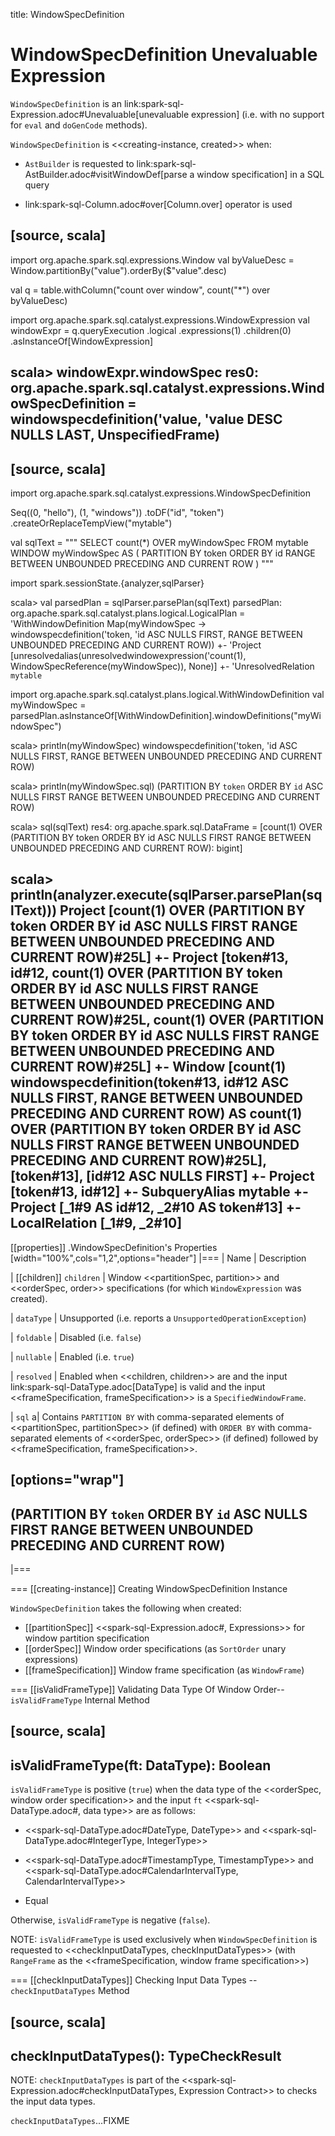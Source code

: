 title: WindowSpecDefinition

# WindowSpecDefinition Unevaluable Expression

`WindowSpecDefinition` is an link:spark-sql-Expression.adoc#Unevaluable[unevaluable expression] (i.e. with no support for `eval` and `doGenCode` methods).

`WindowSpecDefinition` is <<creating-instance, created>> when:

* `AstBuilder` is requested to link:spark-sql-AstBuilder.adoc#visitWindowDef[parse a window specification] in a SQL query

* link:spark-sql-Column.adoc#over[Column.over] operator is used

[source, scala]
----
import org.apache.spark.sql.expressions.Window
val byValueDesc = Window.partitionBy("value").orderBy($"value".desc)

val q = table.withColumn("count over window", count("*") over byValueDesc)

import org.apache.spark.sql.catalyst.expressions.WindowExpression
val windowExpr = q.queryExecution
  .logical
  .expressions(1)
  .children(0)
  .asInstanceOf[WindowExpression]

scala> windowExpr.windowSpec
res0: org.apache.spark.sql.catalyst.expressions.WindowSpecDefinition = windowspecdefinition('value, 'value DESC NULLS LAST, UnspecifiedFrame)
----

[source, scala]
----
import org.apache.spark.sql.catalyst.expressions.WindowSpecDefinition

Seq((0, "hello"), (1, "windows"))
  .toDF("id", "token")
  .createOrReplaceTempView("mytable")

val sqlText = """
  SELECT count(*) OVER myWindowSpec
  FROM mytable
  WINDOW
    myWindowSpec AS (
      PARTITION BY token
      ORDER BY id
      RANGE BETWEEN UNBOUNDED PRECEDING AND CURRENT ROW
    )
"""

import spark.sessionState.{analyzer,sqlParser}

scala> val parsedPlan = sqlParser.parsePlan(sqlText)
parsedPlan: org.apache.spark.sql.catalyst.plans.logical.LogicalPlan =
'WithWindowDefinition Map(myWindowSpec -> windowspecdefinition('token, 'id ASC NULLS FIRST, RANGE BETWEEN UNBOUNDED PRECEDING AND CURRENT ROW))
+- 'Project [unresolvedalias(unresolvedwindowexpression('count(1), WindowSpecReference(myWindowSpec)), None)]
   +- 'UnresolvedRelation `mytable`

import org.apache.spark.sql.catalyst.plans.logical.WithWindowDefinition
val myWindowSpec = parsedPlan.asInstanceOf[WithWindowDefinition].windowDefinitions("myWindowSpec")

scala> println(myWindowSpec)
windowspecdefinition('token, 'id ASC NULLS FIRST, RANGE BETWEEN UNBOUNDED PRECEDING AND CURRENT ROW)

scala> println(myWindowSpec.sql)
(PARTITION BY `token` ORDER BY `id` ASC NULLS FIRST RANGE BETWEEN UNBOUNDED PRECEDING AND CURRENT ROW)

scala> sql(sqlText)
res4: org.apache.spark.sql.DataFrame = [count(1) OVER (PARTITION BY token ORDER BY id ASC NULLS FIRST RANGE BETWEEN UNBOUNDED PRECEDING AND CURRENT ROW): bigint]

scala> println(analyzer.execute(sqlParser.parsePlan(sqlText)))
Project [count(1) OVER (PARTITION BY token ORDER BY id ASC NULLS FIRST RANGE BETWEEN UNBOUNDED PRECEDING AND CURRENT ROW)#25L]
+- Project [token#13, id#12, count(1) OVER (PARTITION BY token ORDER BY id ASC NULLS FIRST RANGE BETWEEN UNBOUNDED PRECEDING AND CURRENT ROW)#25L, count(1) OVER (PARTITION BY token ORDER BY id ASC NULLS FIRST RANGE BETWEEN UNBOUNDED PRECEDING AND CURRENT ROW)#25L]
   +- Window [count(1) windowspecdefinition(token#13, id#12 ASC NULLS FIRST, RANGE BETWEEN UNBOUNDED PRECEDING AND CURRENT ROW) AS count(1) OVER (PARTITION BY token ORDER BY id ASC NULLS FIRST RANGE BETWEEN UNBOUNDED PRECEDING AND CURRENT ROW)#25L], [token#13], [id#12 ASC NULLS FIRST]
      +- Project [token#13, id#12]
         +- SubqueryAlias mytable
            +- Project [_1#9 AS id#12, _2#10 AS token#13]
               +- LocalRelation [_1#9, _2#10]
----

[[properties]]
.WindowSpecDefinition's Properties
[width="100%",cols="1,2",options="header"]
|===
| Name
| Description

| [[children]] `children`
| Window <<partitionSpec, partition>> and <<orderSpec, order>> specifications (for which `WindowExpression` was created).

| `dataType`
| Unsupported (i.e. reports a `UnsupportedOperationException`)

| `foldable`
| Disabled (i.e. `false`)

| `nullable`
| Enabled (i.e. `true`)

| `resolved`
| Enabled when <<children, children>> are and the input link:spark-sql-DataType.adoc[DataType] is valid and the input <<frameSpecification, frameSpecification>> is a `SpecifiedWindowFrame`.

| `sql`
a| Contains `PARTITION BY` with comma-separated elements of <<partitionSpec, partitionSpec>> (if defined) with `ORDER BY` with comma-separated elements of <<orderSpec, orderSpec>> (if defined) followed by <<frameSpecification, frameSpecification>>.

[options="wrap"]
----
(PARTITION BY `token` ORDER BY `id` ASC NULLS FIRST RANGE BETWEEN UNBOUNDED PRECEDING AND CURRENT ROW)
----
|===

=== [[creating-instance]] Creating WindowSpecDefinition Instance

`WindowSpecDefinition` takes the following when created:

* [[partitionSpec]] <<spark-sql-Expression.adoc#, Expressions>> for window partition specification
* [[orderSpec]] Window order specifications (as `SortOrder` unary expressions)
* [[frameSpecification]] Window frame specification (as `WindowFrame`)

=== [[isValidFrameType]] Validating Data Type Of Window Order-- `isValidFrameType` Internal Method

[source, scala]
----
isValidFrameType(ft: DataType): Boolean
----

`isValidFrameType` is positive (`true`) when the data type of the <<orderSpec, window order specification>> and the input `ft` <<spark-sql-DataType.adoc#, data type>> are as follows:

* <<spark-sql-DataType.adoc#DateType, DateType>> and <<spark-sql-DataType.adoc#IntegerType, IntegerType>>

* <<spark-sql-DataType.adoc#TimestampType, TimestampType>> and <<spark-sql-DataType.adoc#CalendarIntervalType, CalendarIntervalType>>

* Equal

Otherwise, `isValidFrameType` is negative (`false`).

NOTE: `isValidFrameType` is used exclusively when `WindowSpecDefinition` is requested to <<checkInputDataTypes, checkInputDataTypes>> (with `RangeFrame` as the <<frameSpecification, window frame specification>>)

=== [[checkInputDataTypes]] Checking Input Data Types -- `checkInputDataTypes` Method

[source, scala]
----
checkInputDataTypes(): TypeCheckResult
----

NOTE: `checkInputDataTypes` is part of the <<spark-sql-Expression.adoc#checkInputDataTypes, Expression Contract>> to checks the input data types.

`checkInputDataTypes`...FIXME
